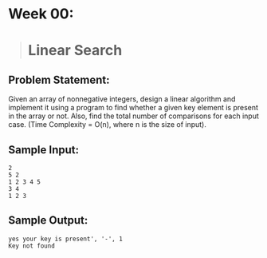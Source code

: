 # Week 00: 

> # Linear Search

## Problem Statement: 
Given an array of nonnegative integers, design a linear algorithm and implement it using a program to find whether a given key element is present in the array or not. Also, find the total number of comparisons for each input case. (Time Complexity = O(n), where n is the size of input).

## Sample Input:
```
2
5 2
1 2 3 4 5
3 4
1 2 3
```

## Sample Output:
```
yes your key is present', '-', 1
Key not found
```

